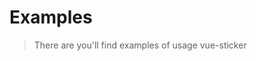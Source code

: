 # Examples

> There are you'll find examples of usage vue-sticker

<vuep template="#simpledemo"></vuep>
<script v-pre type="text/x-template" id="simpledemo">
<template>
  <vue-sticker :d="300"></vue-sticker>
</template>

<script>
  Vue.use(VueSticker)
  import VueSticker from 'vue-sticker'
  export default {
    components: { VueSticker }
  }
</script>
</script>
